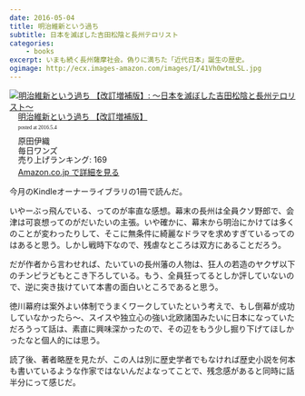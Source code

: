```yaml
---
date: 2016-05-04
title: 明治維新という過ち
subtitle: 日本を滅ぼした吉田松陰と長州テロリスト
categories: 
    - books
excerpt: いまも続く長州薩摩社会。偽りに満ちた「近代日本」誕生の歴史。
ogimage: http://ecx.images-amazon.com/images/I/41Vh0wtmLSL.jpg
---
```


<div class="azlink-box"><div class="azlink-image" style="float:left"><a href="http://www.amazon.co.jp/exec/obidos/ASIN/B018R7TBK2/warikiru-22/ref=nosim/" name="azlinklink" target="_blank"><img src="http://ecx.images-amazon.com/images/I/41Vh0wtmLSL._SL160_.jpg" alt="明治維新という過ち 【改訂増補版】: ～日本を滅ぼした吉田松陰と長州テロリスト～" style="border:none" /></a></div><div class="azlink-info" style="float:left;margin-left:15px;line-height:120%"><div class="azlink-name" style="margin-bottom:10px;line-height:120%"><a href="http://www.amazon.co.jp/exec/obidos/ASIN/B018R7TBK2/warikiru-22/ref=nosim/" name="azlinklink" target="_blank">明治維新という過ち 【改訂増補版】</a><div class="azlink-powered-date" style="font-size:7pt;margin-top:5px;font-family:verdana;line-height:120%">posted at 2016.5.4</div></div><div class="azlink-detail">原田伊織<br />毎日ワンズ<br />売り上げランキング: 169<br /></div><div class="azlink-link" style="margin-top:5px"><a href="http://www.amazon.co.jp/exec/obidos/ASIN/B018R7TBK2/warikiru-22/ref=nosim/" target="_blank">Amazon.co.jp で詳細を見る</a></div></div><div class="azlink-footer" style="clear:left"></div></div>

今月のKindleオーナーライブラリの1冊で読んだ。

いやーぶっ飛んでいる、ってのが率直な感想。幕末の長州は全員クソ野郎で、会津は可哀想ってのがだいたいの主張。いや確かに、幕末から明治にかけては多くのことが変わったりして、そこに無条件に綺麗なドラマを求めすぎているってのはあると思う。しかし戦時下なので、残虐なところは双方にあることだろう。

だが作者から言わせれば、たいていの長州藩の人物は、狂人の若造のヤクザ以下のチンピラどもとこき下ろしている。もう、全員狂ってるとしか評していないので、逆に突き抜けていて本書の面白いところであると思う。

徳川幕府は案外よい体制でうまくワークしていたという考えで、もし倒幕が成功していなかったら〜、スイスや独立心の強い北欧諸国みたいに日本になっていただろうって話は、素直に興味深かったので、その辺をもう少し掘り下げてほしかったなと個人的には思う。

読了後、著者略歴を見たが、この人は別に歴史学者でもなければ歴史小説を何本も書いているような作家ではないんだよなってことで、残念感があると同時に話半分にって感じだ。
